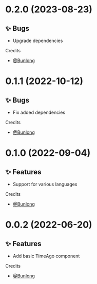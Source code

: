 # 0.2.0 (2023-08-23)

## ✨ Bugs

  * Upgrade dependencies

Credits

* [@Bunlong](https://github.com/Bunlong)

# 0.1.1 (2022-10-12)

## ✨ Bugs

  * Fix added dependencies

Credits

* [@Bunlong](https://github.com/Bunlong)

# 0.1.0 (2022-09-04)

## ✨ Features

  * Support for various languages

Credits

* [@Bunlong](https://github.com/Bunlong)

# 0.0.2 (2022-06-20)

## ✨ Features

  * Add basic TimeAgo component

Credits

* [@Bunlong](https://github.com/Bunlong)

